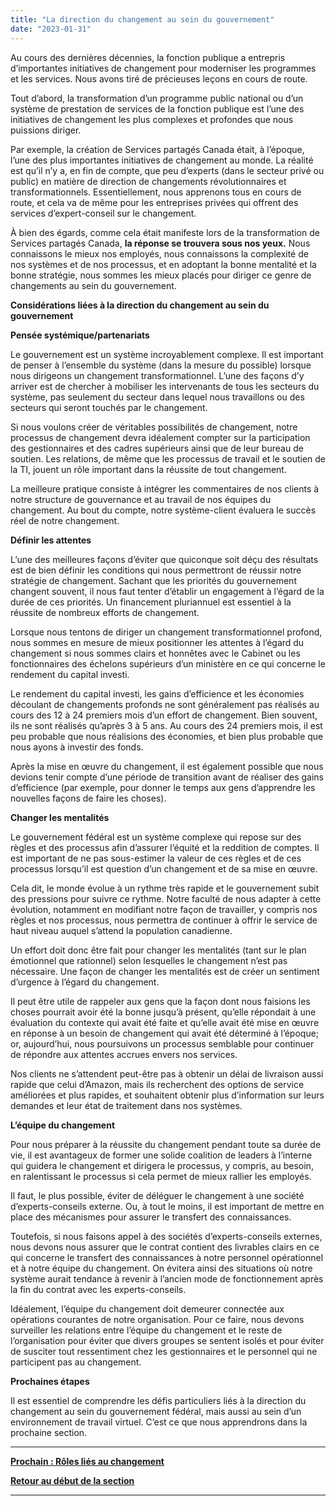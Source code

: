 ```yaml
---
title: "La direction du changement au sein du gouvernement"
date: "2023-01-31"
---
```


Au cours des dernières décennies, la fonction publique a entrepris d’importantes initiatives de changement pour moderniser les programmes et les services. Nous avons tiré de précieuses leçons en cours de route.

Tout d’abord, la transformation d’un programme public national ou d’un système de prestation de services de la fonction publique est l’une des initiatives de changement les plus complexes et profondes que nous puissions diriger.

Par exemple, la création de Services partagés Canada était, à l’époque, l’une des plus importantes initiatives de changement au monde. La réalité est qu’il n’y a, en fin de compte, que peu d’experts (dans le secteur privé ou public) en matière de direction de changements révolutionnaires et transformationnels. Essentiellement, nous apprenons tous en cours de route, et cela va de même pour les entreprises privées qui offrent des services d’expert-conseil sur le changement.

À bien des égards, comme cela était manifeste lors de la transformation de Services partagés Canada, **la réponse se trouvera sous nos yeux.** Nous connaissons le mieux nos employés, nous connaissons la complexité de nos systèmes et de nos processus, et en adoptant la bonne mentalité et la bonne stratégie, nous sommes les mieux placés pour diriger ce genre de changements au sein du gouvernement.

**Considérations liées à la direction du changement au sein du gouvernement**

**Pensée systémique/partenariats**

Le gouvernement est un système incroyablement complexe. Il est important de penser à l’ensemble du système (dans la mesure du possible) lorsque nous dirigeons un changement transformationnel. L’une des façons d’y arriver est de chercher à mobiliser les intervenants de tous les secteurs du système, pas seulement du secteur dans lequel nous travaillons ou des secteurs qui seront touchés par le changement.

Si nous voulons créer de véritables possibilités de changement, notre processus de changement devra idéalement compter sur la participation des gestionnaires et des cadres supérieurs ainsi que de leur bureau de soutien. Les relations, de même que les processus de travail et le soutien de la TI, jouent un rôle important dans la réussite de tout changement.

La meilleure pratique consiste à intégrer les commentaires de nos clients à notre structure de gouvernance et au travail de nos équipes du changement. Au bout du compte, notre système-client évaluera le succès réel de notre changement.

**Définir les attentes**

L’une des meilleures façons d’éviter que quiconque soit déçu des résultats est de bien définir les conditions qui nous permettront de réussir notre stratégie de changement. Sachant que les priorités du gouvernement changent souvent, il nous faut tenter d’établir un engagement à l’égard de la durée de ces priorités. Un financement pluriannuel est essentiel à la réussite de nombreux efforts de changement.

Lorsque nous tentons de diriger un changement transformationnel profond, nous sommes en mesure de mieux positionner les attentes à l’égard du changement si nous sommes clairs et honnêtes avec le Cabinet ou les fonctionnaires des échelons supérieurs d’un ministère en ce qui concerne le rendement du capital investi.

Le rendement du capital investi, les gains d’efficience et les économies découlant de changements profonds ne sont généralement pas réalisés au cours des 12 à 24 premiers mois d’un effort de changement. Bien souvent, ils ne sont réalisés qu’après 3 à 5 ans. Au cours des 24 premiers mois, il est peu probable que nous réalisions des économies, et bien plus probable que nous ayons à investir des fonds.

Après la mise en œuvre du changement, il est également possible que nous devions tenir compte d’une période de transition avant de réaliser des gains d’efficience (par exemple, pour donner le temps aux gens d’apprendre les nouvelles façons de faire les choses).

**Changer les mentalités**

Le gouvernement fédéral est un système complexe qui repose sur des règles et des processus afin d’assurer l’équité et la reddition de comptes. Il est important de ne pas sous-estimer la valeur de ces règles et de ces processus lorsqu’il est question d’un changement et de sa mise en œuvre.

Cela dit, le monde évolue à un rythme très rapide et le gouvernement subit des pressions pour suivre ce rythme. Notre faculté de nous adapter à cette évolution, notamment en modifiant notre façon de travailler, y compris nos règles et nos processus, nous permettra de continuer à offrir le service de haut niveau auquel s’attend la population canadienne.

Un effort doit donc être fait pour changer les mentalités (tant sur le plan émotionnel que rationnel) selon lesquelles le changement n’est pas nécessaire. Une façon de changer les mentalités est de créer un sentiment d’urgence à l’égard du changement.

Il peut être utile de rappeler aux gens que la façon dont nous faisions les choses pourrait avoir été la bonne jusqu’à présent, qu’elle répondait à une évaluation du contexte qui avait été faite et qu’elle avait été mise en œuvre en réponse à un besoin de changement qui avait été déterminé à l’époque; or, aujourd’hui, nous poursuivons un processus semblable pour continuer de répondre aux attentes accrues envers nos services.

Nos clients ne s’attendent peut-être pas à obtenir un délai de livraison aussi rapide que celui d’Amazon, mais ils recherchent des options de service améliorées et plus rapides, et souhaitent obtenir plus d’information sur leurs demandes et leur état de traitement dans nos systèmes.

**L’équipe du changement**

Pour nous préparer à la réussite du changement pendant toute sa durée de vie, il est avantageux de former une solide coalition de leaders à l’interne qui guidera le changement et dirigera le processus, y compris, au besoin, en ralentissant le processus si cela permet de mieux rallier les employés.

Il faut, le plus possible, éviter de déléguer le changement à une société d’experts-conseils externe. Ou, à tout le moins, il est important de mettre en place des mécanismes pour assurer le transfert des connaissances.

Toutefois, si nous faisons appel à des sociétés d’experts-conseils externes, nous devons nous assurer que le contrat contient des livrables clairs en ce qui concerne le transfert des connaissances à notre personnel opérationnel et à notre équipe du changement. On évitera ainsi des situations où notre système aurait tendance à revenir à l’ancien mode de fonctionnement après la fin du contrat avec les experts-conseils.

Idéalement, l’équipe du changement doit demeurer connectée aux opérations courantes de notre organisation. Pour ce faire, nous devons surveiller les relations entre l’équipe du changement et le reste de l’organisation pour éviter que divers groupes se sentent isolés et pour éviter de susciter tout ressentiment chez les gestionnaires et le personnel qui ne participent pas au changement.

**Prochaines étapes**

Il est essentiel de comprendre les défis particuliers liés à la direction du changement au sein du gouvernement fédéral, mais aussi au sein d’un environnement de travail virtuel. C’est ce que nous apprendrons dans la prochaine section.

* * *

[****Prochain : Rôles liés au changement****](/framework-for-leading-change/roles-lies-au-changement/)

[**Retour au début de la section**](/framework-for-leading-change/naviguer-dans-le-monde-du-changement/)

* * *
